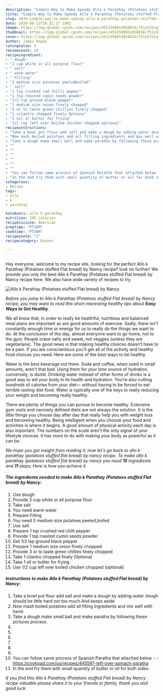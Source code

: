 ```yaml
---
description: "Simple Way to Make Speedy Allo k Parathay (Potatoes stuffed Flat bread) by Nancy"
title: "Simple Way to Make Speedy Allo k Parathay (Potatoes stuffed Flat bread) by Nancy"
slug: 3839-simple-way-to-make-speedy-allo-k-parathay-potatoes-stuffed-flat-bread-by-nancy
date: 2020-08-12T16:31:27.190Z
image: https://img-global.cpcdn.com/recipes/4552599853858816/751x532cq70/allo-k-parathay-potatoes-stuffed-flat-bread-by-nancy-recipe-main-photo.jpg
thumbnail: https://img-global.cpcdn.com/recipes/4552599853858816/751x532cq70/allo-k-parathay-potatoes-stuffed-flat-bread-by-nancy-recipe-main-photo.jpg
cover: https://img-global.cpcdn.com/recipes/4552599853858816/751x532cq70/allo-k-parathay-potatoes-stuffed-flat-bread-by-nancy-recipe-main-photo.jpg
author: James Hogan
ratingvalue: 5
reviewcount: 10
recipeingredient:
- " dough"
- "2 cup white or all purpose flour"
- " salt"
- " warm water"
- " Filling"
- "3 medium size potatoes peeledboiled"
- " salt"
- "1 tsp crushed red chilli pepper"
- "1 tsp roasted cumin seeds powder"
- "1/2 tsp ground black pepper"
- "1 medium size onion finely chopped"
- "3 or to taste green chillies finely chopped"
- "1 cilantro chopped finely 0ptiona"
- "1 oil or butter for frying"
- "1/2 cup left over boiled chicken chopped optional"
recipeinstructions:
- "Take a bowl put flour add salt and make a dough by adding water dough should be little hard not too much.And keeps aside"
- "Now mash boiled potatoes add all filling ingredients and mix well with hand."
- "Take a dough make small ball and make paratha by following these pictures process."
- ""
- ""
- ""
- ""
- ""
- ""
- "You can follow same process of Spanish Paratha that attached below  https://cookpad.com/us/recipes/445597-left-over-spinach-paratha"
- "In the end fry them with small quantity of butter or oil for both sides."
categories:
- Recipe
tags:
- allo
- k
- parathay

katakunci: allo k parathay 
nutrition: 295 calories
recipecuisine: American
preptime: "PT16M"
cooktime: "PT36M"
recipeyield: "1"
recipecategory: Dinner

---
```

<br>
Hey everyone, welcome to my recipe site, looking for the perfect Allo k Parathay (Potatoes stuffed Flat bread) by Nancy recipe? look no further! We provide you only the best Allo k Parathay (Potatoes stuffed Flat bread) by Nancy recipe here. We also have wide variety of recipes to try.
<br>


![Allo k Parathay (Potatoes stuffed Flat bread) by Nancy](https://img-global.cpcdn.com/recipes/4552599853858816/751x532cq70/allo-k-parathay-potatoes-stuffed-flat-bread-by-nancy-recipe-main-photo.jpg)

<i>Before you jump to Allo k Parathay (Potatoes stuffed Flat bread) by Nancy recipe, you may want to read this short interesting healthy tips about <strong>Easy Ways to Get Healthy</strong>.</i>

We all know that, in order to really be healthful, nutritious and balanced meal plans are important as are good amounts of exercise. Sadly, there isn't constantly enough time or energy for us to really do the things we want to do. At the conclusion of the day, almost everyone want to go home, not to the gym. People crave salty and sweet, not veggies (unless they are vegetarians). The good news is that making healthy choices doesn’t have to be a pain. If you are conscientious you'll get all of the activity and healthy food choices you need. Here are some of the best ways to be healthy.

Water is the best beverage out there. Soda and coffee, when used in small amounts, aren't that bad. Using them for your lone source of hydration, conversely, is dumb. Drinking water instead of other forms of drinks is a good way to aid your body in its health and hydration. You’re also cutting hundreds of calories from your diet— without having to be forced to eat terrible tasting diet food. Water is typically one of the keys to really reducing your weight and becoming really healthy.

There are plenty of things you can pursue to become healthy. Extensive gym visits and narrowly defined diets are not always the solution. It is the little things you choose day after day that really help you with weight loss and becoming healthy. Being intelligent when you choose your food and activities is where it begins. A good amount of physical activity each day is also important. The numbers on the scale aren't the only signal of your lifestyle choices. It has more to do with making your body as powerful as it can be. 


<i>We hope you got insight from reading it, now let's go back to allo k parathay (potatoes stuffed flat bread) by nancy recipe. To make allo k parathay (potatoes stuffed flat bread) by nancy you need <strong>15</strong> ingredients and <strong>11</strong> steps. Here is how you achieve it.
</i>

##### The ingredients needed to make Allo k Parathay (Potatoes stuffed Flat bread) by Nancy:

1. Use  dough
1. Provide 2 cup white or all purpose flour
1. Take  salt
1. You need  warm water
1. Prepare  Filling
1. You need 3 medium size potatoes peeled,boiled
1. Use  salt
1. Prepare 1 tsp crushed red chilli pepper
1. Provide 1 tsp roasted cumin seeds powder
1. Get 1/2 tsp ground black pepper
1. Prepare 1 medium size onion finely chopped
1. Provide 3 or to taste green chillies finely chopped
1. Take 1 cilantro chopped finely (0ptiona)
1. Take 1 oil or butter for frying
1. Use 1/2 cup left over boiled chicken chopped (optional)


##### Instructions to make Allo k Parathay (Potatoes stuffed Flat bread) by Nancy:

1. Take a bowl put flour add salt and make a dough by adding water dough should be little hard not too much.And keeps aside
1. Now mash boiled potatoes add all filling ingredients and mix well with hand.
1. Take a dough make small ball and make paratha by following these pictures process.
1. 
1. 
1. 
1. 
1. 
1. 
1. You can follow same process of Spanish Paratha that attached below -  - https://cookpad.com/us/recipes/445597-left-over-spinach-paratha
1. In the end fry them with small quantity of butter or oil for both sides.


<i>If you find this Allo k Parathay (Potatoes stuffed Flat bread) by Nancy recipe valuable please share it to your friends or family, thank you and good luck.</i>
